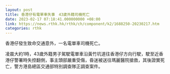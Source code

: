 ```yaml
---
layout: post
title: 香港仔有電單車失事　43歲外籍司機死亡
date: 2023-02-17 07:18:41.000000000 +08:00
link: https://news.rthk.hk/rthk/ch/component/k2/1688250-20230217.htm
categories: rthk
---
```


香港仔發生致命交通意外，一名電單車司機死亡。

凌晨大約1時，43歲外籍男子駕駛電單車沿黃竹坑道往香港仔方向行駛，駛至近香港仔警署時失控翻側，事主頭部嚴重受傷，昏迷被送往瑪麗醫院搶救，其後證實死亡，警方港島總區交通部特別調查隊正調查案件。
